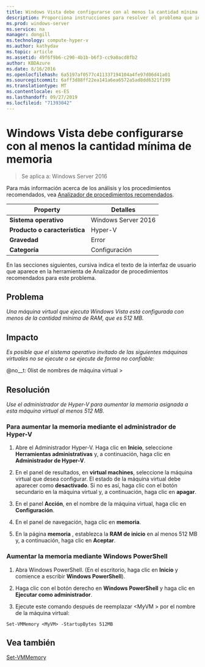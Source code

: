 ```yaml
---
title: Windows Vista debe configurarse con al menos la cantidad mínima de memoria
description: Proporciona instrucciones para resolver el problema que informa esta regla de Analizador de procedimientos recomendados.
ms.prod: windows-server
ms.service: na
manager: dongill
ms.technology: compute-hyper-v
ms.author: kathydav
ms.topic: article
ms.assetid: 49f6f9b6-c290-4b1b-b6f3-cc9a0acd8fb2
author: KBDAzure
ms.date: 8/16/2016
ms.openlocfilehash: 6a5197af0577c411337194104a4fe97d06d41a01
ms.sourcegitcommit: 6aff3d88ff22ea141a6ea6572a5ad8dd6321f199
ms.translationtype: MT
ms.contentlocale: es-ES
ms.lasthandoff: 09/27/2019
ms.locfileid: "71393042"
---
```

# <a name="windows-vista-should-be-configured-with-at-least-the-minimum-amount-of-memory"></a>Windows Vista debe configurarse con al menos la cantidad mínima de memoria

>Se aplica a: Windows Server 2016

Para más información acerca de los análisis y los procedimientos recomendados, vea [Analizador de procedimientos recomendados](https://go.microsoft.com/fwlink/?LinkId=122786).  
  
|Property|Detalles|  
|-|-|  
|**Sistema operativo**|Windows Server 2016|  
|**Producto o característica**|Hyper-V|  
|**Gravedad**|Error|  
|**Categoría**|Configuración|  
  
En las secciones siguientes, cursiva indica el texto de la interfaz de usuario que aparece en la herramienta de Analizador de procedimientos recomendados para este problema.  
  
## <a name="issue"></a>Problema  
  
*Una máquina virtual que ejecuta Windows Vista está configurada con menos de la cantidad mínima de RAM, que es 512 MB.*  
  
## <a name="impact"></a>Impacto  
  
*Es posible que el sistema operativo invitado de las siguientes máquinas virtuales no se ejecute o se ejecute de forma no confiable:*  
  
@no__t: 0list de nombres de máquina virtual >  
  
## <a name="resolution"></a>Resolución  
  
*Use el administrador de Hyper-V para aumentar la memoria asignada a esta máquina virtual al menos 512 MB.*  
  
### <a name="to-increase-the-memory-using-hyper-v-manager"></a>Para aumentar la memoria mediante el administrador de Hyper-V  
  
1.  Abre el Administrador Hyper-V. Haga clic en **Inicio**, seleccione **Herramientas administrativas** y, a continuación, haga clic en **Administrador de Hyper-V**.  
  
2.  En el panel de resultados, en **virtual machines**, seleccione la máquina virtual que desea configurar. El estado de la máquina virtual debe aparecer como **desactivado**. Si no es así, haga clic con el botón secundario en la máquina virtual y, a continuación, haga clic en **apagar**.  
  
3.  En el panel **Acción**, en el nombre de la máquina virtual, haga clic en **Configuración**.  
  
4.  En el panel de navegación, haga clic en **memoria**.  
  
5.  En la página **memoria** , establezca la **RAM de inicio** en al menos 512 MB y, a continuación, haga clic en **Aceptar**.  
  
### <a name="increase-the-memory-using-windows-powershell"></a>Aumentar la memoria mediante Windows PowerShell  
  
1.  Abra Windows PowerShell. (En el escritorio, haga clic en **Inicio** y comience a escribir **Windows PowerShell**).  
  
2.  Haga clic con el botón derecho en **Windows PowerShell** y haga clic en **Ejecutar como administrador**.  
  
3.  Ejecute este comando después de reemplazar \<MyVM > por el nombre de la máquina virtual:  
  
```  
Set-VMMemory <MyVM> -StartupBytes 512MB  
```  
  
## <a name="see-also"></a>Vea también  
[Set-VMMemory](https://technet.microsoft.com/library/hh848572.aspx)  
  


